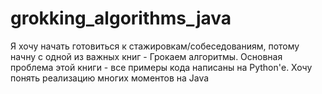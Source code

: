 # grokking_algorithms_java
Я хочу начать готовиться к стажировкам/собеседованиям, потому начну с одной из важных книг - Грокаем алгоритмы. Основная проблема этой книги - все примеры кода написаны на Python'е. Хочу понять реализацию многих моментов на Java
